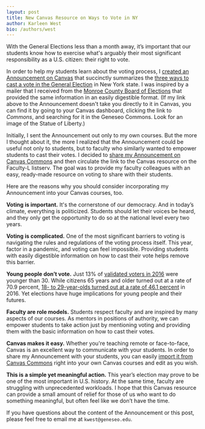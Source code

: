 ```yaml
---
layout: post
title: New Canvas Resource on Ways to Vote in NY
author: Karleen West
bio: /authors/west
---
```


With the General Elections less than a month away, it’s important that our students know how to exercise what's arguably their most significant responsibility as a U.S. citizen: their right to vote.

In order to help my students learn about the voting process, I [created an Announcement on Canvas](https://community.canvaslms.com/t5/Instructor-Guide/How-do-I-add-an-announcement-in-a-course/ta-p/1194) that succinctly summarizes the [three ways to cast a vote in the General Election](https://lor.instructure.com/resources/e889c8cc88a244c3ab04d4b8035c72f3?shared) in New York state. I was inspired by a mailer that I received from the [Monroe County Board of Elections](https://www.monroecounty.gov/elections) that provided the same information in an easily digestible format. (If my link above to the Announcement doesn't take you directly to it in Canvas, you can find it by going to your Canvas dashboard, clicking the link to *Commons*, and searching for it in the Geneseo Commons. Look for an image of the Statue of Liberty.)

Initially, I sent the Announcement out only to my own courses. But the more I thought about it, the more I realized that the Announcement could be useful not only to students, but to faculty who similarly wanted to empower students to cast their votes. I decided to [share my Announcement on Canvas Commons](https://community.canvaslms.com/t5/Commons/How-do-I-share-a-resource-to-Commons/ta-p/1798) and then circulate the link to the Canvas resource on the Faculty-L listserv. The goal was to provide my faculty colleagues with an easy, ready-made resource on voting to share with their students.

Here are the reasons why you should consider incorporating my Announcement into your Canvas courses, too.

**Voting is important.** It's the cornerstone of our democracy. And in today’s climate, everything is politicized. Students should let their voices be heard, and they only get the opportunity to do so at the national level every two years.

**Voting is complicated.** One of the most significant barriers to voting is navigating the rules and regulations of the voting process itself. This year, factor in a pandemic, and voting can feel impossible. Providing students with easily digestible information on how to cast their vote helps remove this barrier.

**Young people don’t vote.** Just 13% of [validated voters in 2016](https://www.pewresearch.org/politics/2018/08/09/an-examination-of-the-2016-electorate-based-on-validated-voters/) were younger than 30. While citizens 65 years and older turned out at a rate of 70.9 percent, [18- to 29-year-olds turned out at a rate of 46.1 percent](https://www.census.gov/newsroom/blogs/random-samplings/2017/05/voting_in_america.html) in 2016. Yet elections have huge implications for young people and their futures.

**Faculty are role models.** Students respect faculty and are inspired by many aspects of our courses. As mentors in positions of authority, we can empower students to take action just by mentioning voting and providing them with the basic information on how to cast their votes.

**Canvas makes it easy.** Whether you're teaching remote or face-to-face, Canvas is an excellent way to communicate with your students. In order to share my Announcement with your students, you can easily [import it from Canvas Commons](https://community.canvaslms.com/t5/Commons/How-do-I-import-and-view-a-Commons-resource-in-Canvas/ta-p/1808) right into your own Canvas courses and edit as you wish.

**This is a simple yet meaningful action.** This year’s election may prove to be one of the most important in U.S. history. At the same time, faculty are struggling with unprecedented workloads. I hope that this Canvas resource can provide a small amount of relief for those of us who want to do something meaningful, but often feel like we don’t have the time.

If you have questions about the content of the Announcement or this post, please feel free to email me at `kwest@geneseo.edu`.
